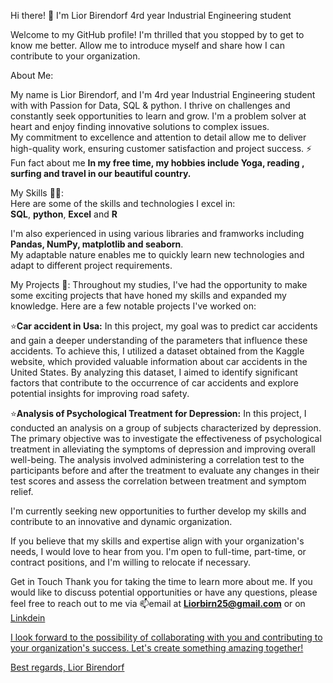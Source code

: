 Hi there! 👋
I'm Lior Birendorf 4rd year Industrial Engineering student

Welcome to my GitHub profile! I'm thrilled that you stopped by to get to know me better.
Allow me to introduce myself and share how I can contribute to your organization.

About Me:

My name is Lior Birendorf, and I'm 4rd year Industrial Engineering student with with Passion for Data, SQL & python.
I thrive on challenges and constantly seek opportunities to learn and grow. I'm a problem solver at heart and enjoy finding innovative solutions to complex issues.         
My commitment to excellence and attention to detail allow me to deliver high-quality work, ensuring customer satisfaction and project success.
⚡ Fun fact about me **In my free time, my hobbies include Yoga, reading , surfing and travel in our beautiful country.**

My Skills 👨‍💻:              
Here are some of the skills and technologies I excel in:            
**SQL**,
**python**,
**Excel** and
**R**

I'm also experienced in using various libraries and framworks including **Pandas, NumPy, matplotlib and seaborn**.            
My adaptable nature enables me to quickly learn new technologies and adapt to different project requirements.

My Projects 📄: 
Throughout my studies, I've had the opportunity to make some exciting projects that have honed my skills and expanded my knowledge. Here are a few notable projects I've worked on:

⭐**Car accident in Usa:** In this project, my goal was to predict car accidents and gain a deeper understanding of the parameters that influence these accidents. To achieve this, I utilized a dataset obtained from the Kaggle website, which provided valuable information about car accidents in the United States. By analyzing this dataset, I aimed to identify significant factors that contribute to the occurrence of car accidents and explore potential insights for improving road safety.

⭐**Analysis of Psychological Treatment for Depression:** In this project, I conducted an analysis on a group of subjects characterized by depression. The primary objective was to investigate the effectiveness of psychological treatment in alleviating the symptoms of depression and improving overall well-being. The analysis involved administering a correlation test to the participants before and after the treatment to evaluate any changes in their test scores and assess the correlation between treatment and symptom relief.

I'm currently seeking new opportunities to further develop my skills and contribute to an innovative and dynamic organization.

If you believe that my skills and expertise align with your organization's needs, I would love to hear from you. I'm open to full-time, part-time, or contract positions, and I'm willing to relocate if necessary.

Get in Touch
Thank you for taking the time to learn more about me. If you would like to discuss potential opportunities or have any questions, please feel free to reach out to me via 
📫email at **Liorbirn25@gmail.com** or on <a href="https://linkedin.com/in/liorbirendorf" target="blank">Linkdein

I look forward to the possibility of collaborating with you and contributing to your organization's success. Let's create something amazing together!

Best regards,
Lior Birendorf
